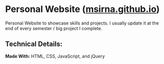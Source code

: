 # Personal Website ([msirna.github.io](https://msirna.github.io))
Personal Website to showcase skills and projects. I usually update it at the end of every semester / big project I complete.

## Technical Details:
**Made With:** HTML, CSS, JavaScript, and jQuery
